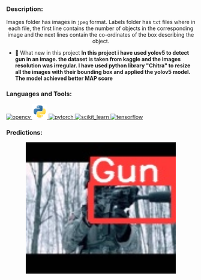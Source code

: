 <h3 align="left">Description:</h3>
<p align="center">Images folder has images in <code>jpeg</code> format. Labels folder has <code>txt</code> files where in each file, the first line contains the number of objects in the corresponding image and the next lines contain the co-ordinates of the box describing the object.</p>

- 💬 What new in this project **In this project i have used yolov5 to detect gun in an image. the dataset is taken from kaggle and the images resolution was irregular. I have used python library "Chitra" to resize all the images with their bounding box and applied the yolov5 model. The model achieved better MAP score**


<p align="left">
</p>

<h3 align="left">Languages and Tools:</h3>
<p align="left"> <a href="https://opencv.org/" target="_blank" rel="noreferrer"> <img src="https://www.vectorlogo.zone/logos/opencv/opencv-icon.svg" alt="opencv" width="40" height="40"/> </a> <a href="https://www.python.org" target="_blank" rel="noreferrer"> <img src="https://raw.githubusercontent.com/devicons/devicon/master/icons/python/python-original.svg" alt="python" width="40" height="40"/> </a> <a href="https://pytorch.org/" target="_blank" rel="noreferrer"> <img src="https://www.vectorlogo.zone/logos/pytorch/pytorch-icon.svg" alt="pytorch" width="40" height="40"/> </a> <a href="https://scikit-learn.org/" target="_blank" rel="noreferrer"> <img src="https://upload.wikimedia.org/wikipedia/commons/0/05/Scikit_learn_logo_small.svg" alt="scikit_learn" width="40" height="40"/> </a> <a href="https://www.tensorflow.org" target="_blank" rel="noreferrer"> <img src="https://www.vectorlogo.zone/logos/tensorflow/tensorflow-icon.svg" alt="tensorflow" width="40" height="40"/> </a> </p>
<h3 align="left">Predictions:</h3>
<div align="center">
  <img src="img.jpeg" alt="gun image" width="400" height="350" title="Gun">
  </div>










